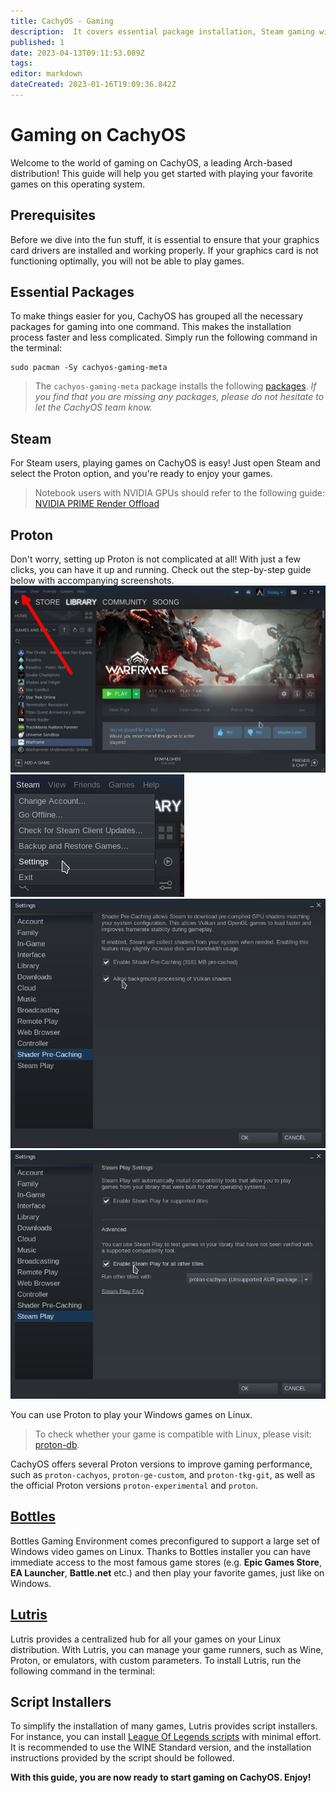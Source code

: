 ```yaml
---
title: CachyOS - Gaming
description:  It covers essential package installation, Steam gaming with Proton, various Proton version options, Lutris as a central hub for all games, and script installers for popular games like League of Legends.
published: 1
date: 2023-04-13T09:11:53.089Z
tags: 
editor: markdown
dateCreated: 2023-01-16T19:09:36.842Z
---
```


Gaming on CachyOS
=================
Welcome to the world of gaming on CachyOS, a leading Arch-based distribution! This guide will help you get started with playing your favorite games on this operating system.

Prerequisites
-------------
Before we dive into the fun stuff, it is essential to ensure that your graphics card drivers are installed and working properly. If your graphics card is not functioning optimally, you will not be able to play games.

Essential Packages
------------------
To make things easier for you, CachyOS has grouped all the necessary packages for gaming into one command. This makes the installation process faster and less complicated. Simply run the following command in the terminal:
```
sudo pacman -Sy cachyos-gaming-meta
```

> The `cachyos-gaming-meta` package installs the following [packages](https://github.com/CachyOS/CachyOS-PKGBUILDS/blob/master/cachyos-gaming-meta/PKGBUILD). *If you find that you are missing any packages, please do not hesitate to let the CachyOS team know.*

Steam
-----
For Steam users, playing games on CachyOS is easy! Just open Steam and select the Proton option, and you're ready to enjoy your games.
> Notebook users with NVIDIA GPUs should refer to the following guide: [NVIDIA PRIME Render Offload](https://wiki.cachyos.org/en/notebooks)

Proton
------
Don't worry, setting up Proton is not complicated at all! With just a few clicks, you can have it up and running. Check out the step-by-step guide below with accompanying screenshots.
![screenshot_20230116_212054.png](/screenshot_20230116_212054.png)
![screenshot_20230116_212256.png](/screenshot_20230116_212256.png)
![screenshot_20230116_212402.png](/screenshot_20230116_212402.png)
![screenshot_20230116_212343.png](/screenshot_20230116_212343.png)

You can use Proton to play your Windows games on Linux.
> To check whether your game is compatible with Linux, please visit: [proton-db](https://www.protondb.com/).

CachyOS offers several Proton versions to improve gaming performance, such as `proton-cachyos`, `proton-ge-custom`, and `proton-tkg-git`, as well as the official Proton versions `proton-experimental` and `proton`.

[Bottles](https://usebottles.com/)
-------
Bottles Gaming Environment comes preconfigured to support a large set of Windows video games on Linux. 
Thanks to Bottles installer you can have immediate access to the most famous game stores (e.g. **Epic Games Store**, **EA Launcher**, **Battle.net** etc.) and then play your favorite games, just like on Windows.

[Lutris](https://lutris.net/)
------
Lutris provides a centralized hub for all your games on your Linux distribution. With Lutris, you can manage your game runners, such as Wine, Proton, or emulators, with custom parameters. To install Lutris, run the following command in the terminal:

Script Installers
-----------------
To simplify the installation of many games, Lutris provides script installers.
For instance, you can install [League Of Legends scripts](https://lutris.net/games/league-of-legends/) with minimal effort. It is recommended to use the WINE Standard version, and the installation instructions provided by the script should be followed.

**With this guide, you are now ready to start gaming on CachyOS. Enjoy!**